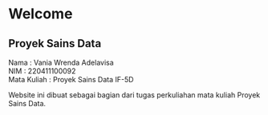 # Welcome 
## Proyek Sains Data

Nama        : Vania Wrenda Adelavisa  
NIM         : 220411100092  
Mata Kuliah : Proyek Sains Data IF-5D  

Website ini dibuat sebagai bagian dari tugas perkuliahan mata kuliah Proyek Sains Data.
